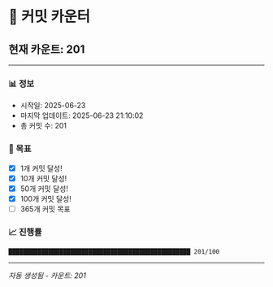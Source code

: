 # 🔢 커밋 카운터

## 현재 카운트: 201

---

### 📊 정보
- 시작일: 2025-06-23
- 마지막 업데이트: 2025-06-23 21:10:02
- 총 커밋 수: 201

### 🎯 목표
- [x] 1개 커밋 달성!
- [x] 10개 커밋 달성!
- [x] 50개 커밋 달성!
- [x] 100개 커밋 달성!
- [ ] 365개 커밋 목표

### 📈 진행률
```
██████████████████████████████████████████████████ 201/100
```

---
*자동 생성됨 - 카운트: 201*
